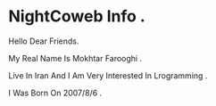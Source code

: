 # NightCoweb Info .
Hello Dear Friends.

My Real Name Is Mokhtar Farooghi .

Live In Iran And I Am Very Interested In Lrogramming .

I Was Born On 2007/8/6 .
